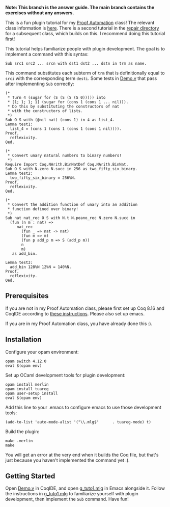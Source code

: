 **Note: This branch is the answer guide. The main branch contains the exercises without any answers.**

This is a fun plugin tutorial for my [Proof Automation](https://dependenttyp.es/classes/598sp2022.html) class! The relevant class information is [here](https://dependenttyp.es/classes/artifacts/14-mixed.html). There is a second tutorial in the [repair directory](./repair) for a subsequent class, which builds on this. I recommend doing this tutorial first!

This tutorial helps familiarize people with plugin development. The goal
is to implement a command with this syntax:

```
Sub src1 src2 ... srcn with dst1 dst2 ... dstn in trm as name. 
```

This command substitutes each subterm of `trm` that is definitionally equal to `srci`
with the corresponding term `desti`. Some tests in [Demo.v](./theories/Demo.v) that pass
after implementing `Sub` correctly:

```
(*
 * Turn 4 (sugar for (S (S (S (S 0))))) into
 * [1; 1; 1; 1] (sugar for (cons 1 (cons 1 ... nil))).
 * Do this by substituting the constructors of nat
 * with the constructors of lists.
 *)
Sub O S with (@nil nat) (cons 1) in 4 as list_4.
Lemma test1:
  list_4 = (cons 1 (cons 1 (cons 1 (cons 1 nil)))).
Proof.
  reflexivity.
Qed.

(*
 * Convert unary natural numbers to binary numbers!
 *)
Require Import Coq.NArith.BinNatDef Coq.NArith.BinNat.
Sub O S with N.zero N.succ in 256 as two_fifty_six_binary.
Lemma test2:
  two_fifty_six_binary = 256%N.
Proof.
  reflexivity.
Qed.

(*
 * Convert the addition function of unary into an addition
 * function defined over binary!
 *)
Sub nat nat_rec O S with N.t N.peano_rec N.zero N.succ in
  (fun (n m : nat) =>
     nat_rec
       (fun _ => nat -> nat)
       (fun m => m)
       (fun p add_p m => S (add_p m))
       n
       m)
   as add_bin.

Lemma test3:
  add_bin 128%N 12%N = 140%N.
Proof.
  reflexivity.
Qed.
```

## Prerequisites

If you are not in my Proof Automation class, please first set up
Coq 8.16 and CoqIDE according to [these instructions](https://dependenttyp.es/classes/artifacts/6-languages.html). Please also set up emacs.

If you are in my Proof Automation class, you have already done this :).

## Installation

Configure your opam environment:

```
opam switch 4.12.0
eval $(opam env)
```

Set up OCaml development tools for plugin development:

```
opam install merlin
opam install tuareg
opam user-setup install
eval $(opam env)
```

Add this line to your .emacs to configure emacs to use those development tools:

```
(add-to-list 'auto-mode-alist '("\\.mlg$"      . tuareg-mode) t)
```

Build the plugin:

```
make .merlin
make
```

You will get an error at the very end when it builds the Coq file, but that's just
because you haven't implemented the command yet :).

## Getting Started

Open [Demo.v](./theories/Demo.v) in CoqIDE, and open [g_tuto1.mlg](./src/g_tuto1.mlg)
in Emacs alongside it. Follow the instructions in [g_tuto1.mlg](./src/g_tuto1.mlg)
to familiarize yourself with plugin development, then implement the `Sub` command.
Have fun!



